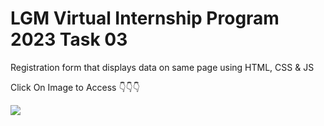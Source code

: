 # LGM Virtual Internship Program 2023 Task 03

Registration form that displays data on same page using HTML, CSS &amp; JS

Click On Image to Access 👇👇👇

<a href="https://krishnak2c.github.io/Registration-form/"><img src="https://raw.githubusercontent.com/krishnak2c/Registration-form/main/preview.png"></a>
